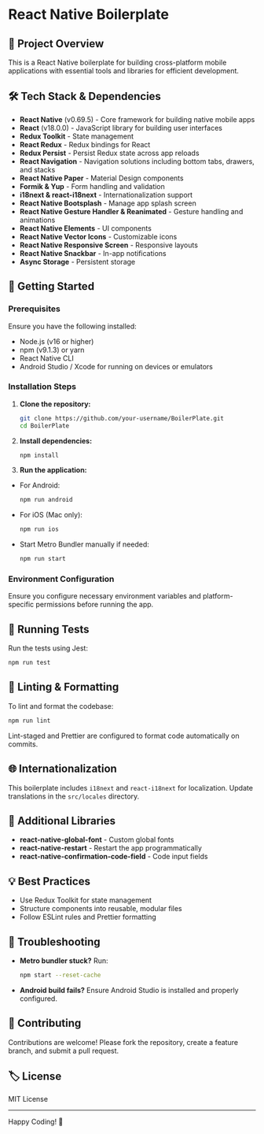 # React Native Boilerplate

## 📱 Project Overview

This is a React Native boilerplate for building cross-platform mobile applications with essential tools and libraries for efficient development.

## 🛠️ Tech Stack & Dependencies

- **React Native** (v0.69.5) - Core framework for building native mobile apps
- **React** (v18.0.0) - JavaScript library for building user interfaces
- **Redux Toolkit** - State management
- **React Redux** - Redux bindings for React
- **Redux Persist** - Persist Redux state across app reloads
- **React Navigation** - Navigation solutions including bottom tabs, drawers, and stacks
- **React Native Paper** - Material Design components
- **Formik & Yup** - Form handling and validation
- **i18next & react-i18next** - Internationalization support
- **React Native Bootsplash** - Manage app splash screen
- **React Native Gesture Handler & Reanimated** - Gesture handling and animations
- **React Native Elements** - UI components
- **React Native Vector Icons** - Customizable icons
- **React Native Responsive Screen** - Responsive layouts
- **React Native Snackbar** - In-app notifications
- **Async Storage** - Persistent storage

## 🚀 Getting Started

### Prerequisites
Ensure you have the following installed:
- Node.js (v16 or higher)
- npm (v9.1.3) or yarn
- React Native CLI
- Android Studio / Xcode for running on devices or emulators

### Installation Steps

1. **Clone the repository:**
   ```bash
   git clone https://github.com/your-username/BoilerPlate.git
   cd BoilerPlate
   ```

2. **Install dependencies:**
   ```bash
   npm install
   ```

3. **Run the application:**

- For Android:
   ```bash
   npm run android
   ```

- For iOS (Mac only):
   ```bash
   npm run ios
   ```

- Start Metro Bundler manually if needed:
   ```bash
   npm run start
   ```

### Environment Configuration

Ensure you configure necessary environment variables and platform-specific permissions before running the app.

## 🧪 Running Tests

Run the tests using Jest:
```bash
npm run test
```

## 🧹 Linting & Formatting

To lint and format the codebase:
```bash
npm run lint
```

Lint-staged and Prettier are configured to format code automatically on commits.

## 🌐 Internationalization
This boilerplate includes `i18next` and `react-i18next` for localization. Update translations in the `src/locales` directory.

## 📲 Additional Libraries

- **react-native-global-font** - Custom global fonts
- **react-native-restart** - Restart the app programmatically
- **react-native-confirmation-code-field** - Code input fields

## 💡 Best Practices

- Use Redux Toolkit for state management
- Structure components into reusable, modular files
- Follow ESLint rules and Prettier formatting

## 🚧 Troubleshooting

- **Metro bundler stuck?** Run:
  ```bash
  npm start --reset-cache
  ```

- **Android build fails?** Ensure Android Studio is installed and properly configured.

## 🤝 Contributing

Contributions are welcome! Please fork the repository, create a feature branch, and submit a pull request.

## 🏷️ License

MIT License

---

Happy Coding! 🚀

